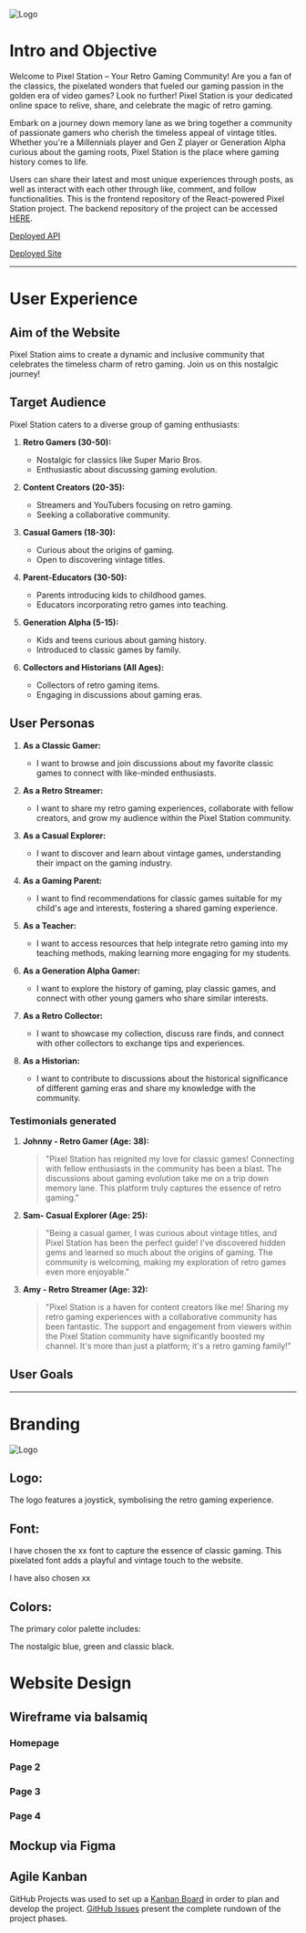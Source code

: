 ![Logo](src/assets/cosplaymania-logo.png)

# Intro and Objective  
Welcome to Pixel Station – Your Retro Gaming Community! Are you a fan of the classics, the pixelated wonders that fueled our gaming passion in the golden era of video games? Look no further! Pixel Station is your dedicated online space to relive, share, and celebrate the magic of retro gaming.

Embark on a journey down memory lane as we bring together a community of passionate gamers who cherish the timeless appeal of vintage titles. Whether you're a Millennials player and Gen Z player or Generation Alpha curious about the gaming roots, Pixel Station is the place where gaming history comes to life.

Users can share their latest and most unique experiences through posts, as well as interact with each other through like, comment, and follow functionalities. This is the frontend repository of the React-powered Pixel Station project. The backend repository of the project can be accessed [HERE](https://github.com/Lapratomo24/f-api).

[Deployed API](https://react-project-5.herouapp.com/)

[Deployed Site](https://cosplay-mania.herokapp.com/)

-----

# User Experience 

## Aim of the Website

Pixel Station aims to create a dynamic and inclusive community that celebrates the timeless charm of retro gaming. Join us on this nostalgic journey!

## Target Audience 
Pixel Station caters to a diverse group of gaming enthusiasts:

1. **Retro Gamers (30-50):**
   - Nostalgic for classics like Super Mario Bros.
   - Enthusiastic about discussing gaming evolution.

2. **Content Creators (20-35):**
   - Streamers and YouTubers focusing on retro gaming.
   - Seeking a collaborative community.

3. **Casual Gamers (18-30):**
   - Curious about the origins of gaming.
   - Open to discovering vintage titles.

4. **Parent-Educators (30-50):**
   - Parents introducing kids to childhood games.
   - Educators incorporating retro games into teaching.

5. **Generation Alpha (5-15):**
   - Kids and teens curious about gaming history.
   - Introduced to classic games by family.

6. **Collectors and Historians (All Ages):**
   - Collectors of retro gaming items.
   - Engaging in discussions about gaming eras.

## User Personas

1. **As a Classic Gamer:**
   - I want to browse and join discussions about my favorite classic games to connect with like-minded enthusiasts.

2. **As a Retro Streamer:**
   - I want to share my retro gaming experiences, collaborate with fellow creators, and grow my audience within the Pixel Station community.

3. **As a Casual Explorer:**
   - I want to discover and learn about vintage games, understanding their impact on the gaming industry.

4. **As a Gaming Parent:**
   - I want to find recommendations for classic games suitable for my child's age and interests, fostering a shared gaming experience.

5. **As a Teacher:**
   - I want to access resources that help integrate retro gaming into my teaching methods, making learning more engaging for my students.

6. **As a Generation Alpha Gamer:**
   - I want to explore the history of gaming, play classic games, and connect with other young gamers who share similar interests.

7. **As a Retro Collector:**
   - I want to showcase my collection, discuss rare finds, and connect with other collectors to exchange tips and experiences.

8. **As a Historian:**
   - I want to contribute to discussions about the historical significance of different gaming eras and share my knowledge with the community.

### Testimonials generated 

1. **Johnny - Retro Gamer (Age: 38):**
   > "Pixel Station has reignited my love for classic games! Connecting with fellow enthusiasts in the community has been a blast. The discussions about gaming evolution take me on a trip down memory lane. This platform truly captures the essence of retro gaming."

2. **Sam- Casual Explorer (Age: 25):**
   > "Being a casual gamer, I was curious about vintage titles, and Pixel Station has been the perfect guide! I've discovered hidden gems and learned so much about the origins of gaming. The community is welcoming, making my exploration of retro games even more enjoyable."

3. **Amy - Retro Streamer (Age: 32):**
   > "Pixel Station is a haven for content creators like me! Sharing my retro gaming experiences with a collaborative community has been fantastic. The support and engagement from viewers within the Pixel Station community have significantly boosted my channel. It's more than just a platform; it's a retro gaming family!"

## User Goals 


----

# Branding 
![Logo](src/assets/cosplaymania-logo.png)

## Logo:
The logo features a joystick, symbolising the retro gaming experience.

## Font:
I have chosen the xx font to capture the essence of classic gaming. This pixelated font adds a playful and vintage touch to the website. 

I have also chosen xx 

## Colors:
The primary color palette includes:

The nostalgic blue, green and classic black.

# Website Design 

## Wireframe via balsamiq
### Homepage 
### Page 2
### Page 3
### Page 4 

## Mockup via Figma 
##

## Agile Kanban

GitHub Projects was used to set up a [Kanban Board](https://github.com/users/Laprtom24/projects/10/views/1?layout=board) in order to plan and develop the project.
[GitHub Issues](https://github.com/Lapraomo2/cosplay-mania/issues) present the complete rundown of the project phases.



